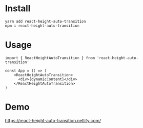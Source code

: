 # Install

```
yarn add react-height-auto-transition
npm i react-height-auto-transition
```

# Usage

```
import { ReactHeightAutoTransition } from 'react-height-auto-transition'

const App = () => (
    <ReactHeightAutoTransition>
      <div>{dynamicContent}</div>
    </ReactHeightAutoTransition>
)
```

# Demo

https://react-height-auto-transition.netlify.com/
